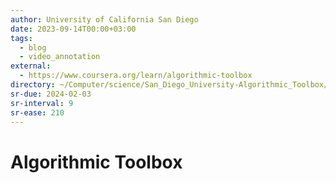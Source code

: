 ```yaml
---
author: University of California San Diego
date: 2023-09-14T00:00+03:00
tags:
  - blog
  - video_annotation
external:
  - https://www.coursera.org/learn/algorithmic-toolbox
directory: ~/Computer/science/San_Diego_University-Algorithmic_Toolbox/
sr-due: 2024-02-03
sr-interval: 9
sr-ease: 210
---
```


# Algorithmic Toolbox
